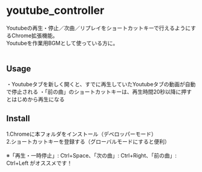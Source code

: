 youtube_controller
===

Youtubeの再生・停止／次曲／リプレイをショートカットキーで行えるようにするChrome拡張機能。<br>
Youtubeを作業用BGMとして使っている方に。<br>
<br>

## Usage
・Youtubeタブを新しく開くと、すでに再生していたYoutubeタブの動画が自動で停止される
・「前の曲」のショートカットキーは、再生時間20秒以降に押すとはじめから再生になる

## Install
1.Chromeに本フォルダをインストール（デベロッパーモード）<br>
2.ショートカットキーを登録する（グローバルモードにすると便利）<br>
<br>
※「再生・一時停止」: Ctrl+Space、「次の曲」: Ctrl+Right、「前の曲」: Ctrl+Left がオススメです！<br>
